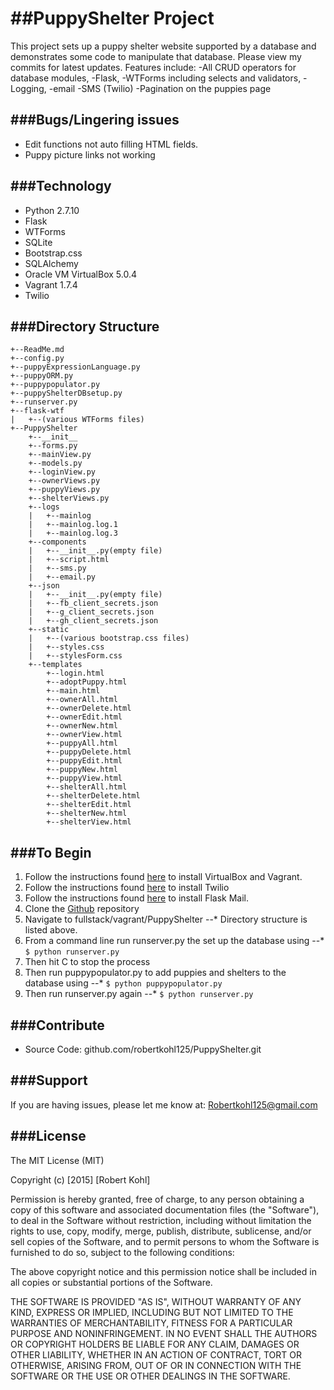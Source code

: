##PuppyShelter Project
========================

This project sets up a puppy shelter website supported by a database and demonstrates some code to manipulate that database. Please view my commits for latest updates.
Features include:
-All CRUD operators for database modules, 
-Flask, 
-WTForms including selects and validators, 
-Logging,
-email
-SMS (Twilio)
-Pagination on the puppies page

###Bugs/Lingering issues
------------------------
* Edit functions not auto filling HTML fields.
* Puppy picture links not working

###Technology
-------------
* Python 2.7.10
* Flask
* WTForms
* SQLite
* Bootstrap.css
* SQLAlchemy
* Oracle VM VirtualBox 5.0.4
* Vagrant 1.7.4
* Twilio

###Directory Structure
----------------------
```
+--ReadMe.md
+--config.py
+--puppyExpressionLanguage.py
+--puppyORM.py
+--puppypopulator.py
+--puppyShelterDBsetup.py
+--runserver.py
+--flask-wtf
|   +--(various WTForms files)
+--PuppyShelter
    +--__init__
    +--forms.py
    +--mainView.py
    +--models.py
    +--loginView.py
    +--ownerViews.py
    +--puppyViews.py
    +--shelterViews.py
    +--logs
    |   +--mainlog
    |   +--mainlog.log.1
    |   +--mainlog.log.3
    +--components
    |   +--__init__.py(empty file)
    |   +--script.html
    |   +--sms.py
    |   +--email.py
    +--json
    |   +--__init__.py(empty file)
    |   +--fb_client_secrets.json
    |   +--g_client_secrets.json
    |   +--gh_client_secrets.json
    +--static
    |   +--(various bootstrap.css files)
    |   +--styles.css
    |   +--stylesForm.css
    +--templates
        +--login.html
        +--adoptPuppy.html
        +--main.html
        +--ownerAll.html
        +--ownerDelete.html
        +--ownerEdit.html
        +--ownerNew.html
        +--ownerView.html
        +--puppyAll.html
        +--puppyDelete.html
        +--puppyEdit.html
        +--puppyNew.html
        +--puppyView.html
        +--shelterAll.html
        +--shelterDelete.html
        +--shelterEdit.html
        +--shelterNew.html
        +--shelterView.html
```
###To Begin
-----------
1. Follow the instructions found [here][1] to install VirtualBox and Vagrant. 
1. Follow the instructions found [here][2] to install Twilio
1. Follow the instructions found [here][3] to install Flask Mail.
1. Clone the [Github][4] repository
1. Navigate to fullstack/vagrant/PuppyShelter
--* Directory structure is listed above.
1. From a command line run runserver.py the set up the database using
--* `$ python runserver.py`
1. Then hit <CTRL> C to stop the process
1. Then run puppypopulator.py to add puppies and shelters to the database using 
--* `$ python puppypopulator.py`
1. Then run runserver.py again
--* `$ python runserver.py`

###Contribute
-------------
* Source Code: github.com/robertkohl125/PuppyShelter.git

###Support
----------
If you are having issues, please let me know at: Robertkohl125@gmail.com

###License
----------
The MIT License (MIT)

Copyright (c) [2015] [Robert Kohl]

Permission is hereby granted, free of charge, to any person obtaining a copy
of this software and associated documentation files (the "Software"), to deal
in the Software without restriction, including without limitation the rights
to use, copy, modify, merge, publish, distribute, sublicense, and/or sell
copies of the Software, and to permit persons to whom the Software is
furnished to do so, subject to the following conditions:

The above copyright notice and this permission notice shall be included in all
copies or substantial portions of the Software.

THE SOFTWARE IS PROVIDED "AS IS", WITHOUT WARRANTY OF ANY KIND, EXPRESS OR
IMPLIED, INCLUDING BUT NOT LIMITED TO THE WARRANTIES OF MERCHANTABILITY,
FITNESS FOR A PARTICULAR PURPOSE AND NONINFRINGEMENT. IN NO EVENT SHALL THE
AUTHORS OR COPYRIGHT HOLDERS BE LIABLE FOR ANY CLAIM, DAMAGES OR OTHER
LIABILITY, WHETHER IN AN ACTION OF CONTRACT, TORT OR OTHERWISE, ARISING FROM,
OUT OF OR IN CONNECTION WITH THE SOFTWARE OR THE USE OR OTHER DEALINGS IN THE
SOFTWARE.

[1]: https://docs.google.com/document/d/16IgOm4XprTaKxAa8w02y028oBECOoB1EI1ReddADEeY/pub?embedded=true "Google Doc"
[2]: https://twilio-python.readthedocs.org/en/latest/ "twilio"
[3]: https://pythonhosted.org/Flask-Mail/ "Flask-Mail"
[4]: https://github.com/robertkohl125/PuppyShelter.git "Github repository"
